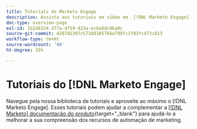 ```yaml
---
title: Tutorials do Marketo Engage
description: Assista aos tutoriais em vídeo em  [!DNL Marketo Engage]. Melhore sua compreensão sobre o uso dos recursos de automação de marketing e muito mais.
doc-type: overview-page
exl-id: 1b2d6334-377a-4f59-923a-ecbe0dc0ba0c
source-git-commit: d28782307c573dd105766a799fc1f03fc473c813
workflow-type: tm+mt
source-wordcount: '48'
ht-degree: 35%

---
```


# Tutoriais do [!DNL Marketo Engage]

Navegue pela nossa biblioteca de tutoriais e aproveite ao máximo o [!DNL Marketo Engage]. Esses tutoriais podem ajudar a complementar a [[!DNL Marketo] documentação do produto](https://experienceleague.adobe.com/docs/marketo/using/home.html?lang=pt-BR){target="_blank"} para ajudá-lo a melhorar a sua compreensão dos recursos de automação de marketing.

<div id="recs-overview-body-1"></div>
<div id="recs-overview-body-2"></div>
<div id="recs-overview-body-3"></div>
<div id="recs-overview-body-4"></div>
<div id="recs-overview-body-5"></div>
<div id="recs-overview-body-6"></div>
